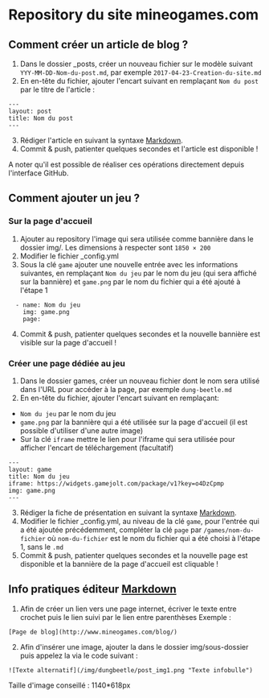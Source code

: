 Repository du site mineogames.com
==================================

## Comment créer un article de blog ?
1. Dans le dossier _posts, créer un nouveau fichier sur le modèle suivant ``YYY-MM-DD-Nom-du-post.md``, par exemple ``2017-04-23-Creation-du-site.md``
2. En en-tête du fichier, ajouter l'encart suivant en remplaçant ``Nom du post`` par le titre de l'article :

```
---
layout: post
title: Nom du post
---
```    

3. Rédiger l'article en suivant la syntaxe [Markdown](https://github.com/adam-p/markdown-here/wiki/Markdown-Cheatsheet).
4. Commit & push, patienter quelques secondes et l'article est disponible !

A noter qu'il est possible de réaliser ces opérations directement depuis l'interface GitHub.

## Comment ajouter un jeu ?
### Sur la page d'accueil
1. Ajouter au repository l'image qui sera utilisée comme bannière dans le dossier img/. Les dimensions à respecter sont ``1850 × 200``
2. Modifier le fichier _config.yml
3. Sous la clé ``game`` ajouter une nouvelle entrée avec les informations suivantes, en remplaçant ```Nom du jeu``` par le nom du jeu (qui sera affiché sur la bannière) et ``game.png`` par le nom du fichier qui a été ajouté à l'étape 1

```
  - name: Nom du jeu
    img: game.png
    page:
```

4. Commit & push, patienter quelques secondes et la nouvelle bannière est visible sur la page d'accueil !

### Créer une page dédiée au jeu
1. Dans le dossier games, créer un nouveau fichier dont le nom sera utilisé dans l'URL pour accéder à la page, par exemple ``dung-beetle.md``
2. En en-tête du fichier, ajouter l'encart suivant en remplaçant:
 - ``Nom du jeu`` par le nom du jeu
 - ``game.png`` par la bannière qui a été utilisée sur la page d'accueil (il est possible d'utiliser d'une autre image)
 - Sur la clé ``iframe`` mettre le lien pour l'iframe qui sera utilisée pour afficher l'encart de téléchargement (facultatif)

```
---
layout: game
title: Nom du jeu
iframe: https://widgets.gamejolt.com/package/v1?key=o4DzCpmp
img: game.png
---
```

3. Rédiger la fiche de présentation en suivant la syntaxe [Markdown](https://github.com/adam-p/markdown-here/wiki/Markdown-Cheatsheet).
4. Modifier le fichier _config.yml, au niveau de la clé ``game``, pour l'entrée qui a été ajoutée précédemment, compléter la clé ``page`` par ``/games/nom-du-fichier`` où ``nom-du-fichier`` est le nom du fichier qui a été choisi à l'étape 1, sans le ``.md``
5. Commit & push, patienter quelques secondes et la nouvelle page est disponible et la bannière de la page d'accueil est cliquable !

## Info pratiques éditeur [Markdown](https://github.com/adam-p/markdown-here/wiki/Markdown-Cheatsheet)
1. Afin de créer un lien vers une page internet, écriver le texte entre crochet puis le lien suivi par le lien entre parenthèses
Exemple : 
```
[Page de blog](http://www.mineogames.com/blog/)
```
2. Afin d'insérer une image, ajouter la dans le dossier img/sous-dossier puis appelez la via le code suivant :
```
![Texte alternatif](/img/dungbeetle/post_img1.png "Texte infobulle")
```
Taille d'image conseillé : 1140*618px
